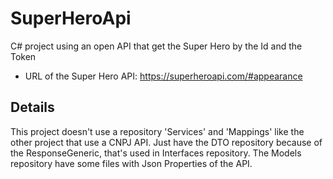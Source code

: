 # SuperHeroApi
C# project using an open API that get the Super Hero by the Id and the Token
- URL of the Super Hero API: https://superheroapi.com/#appearance
## Details
This project doesn't use a repository 'Services' and 'Mappings' like the other project that use a CNPJ API. Just have the DTO repository because of the ResponseGeneric, that's used in Interfaces repository. The Models repository have some files with Json Properties of the API. 
